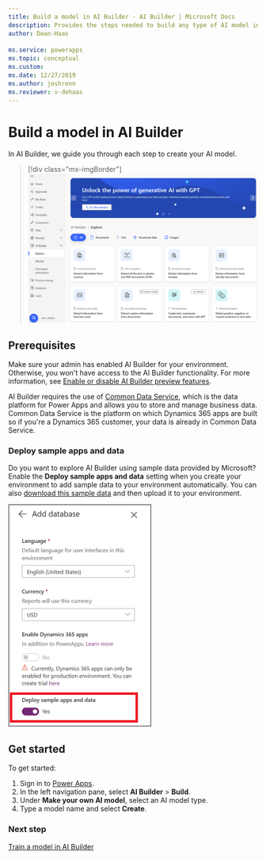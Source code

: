 ```yaml
---
title: Build a model in AI Builder - AI Builder | Microsoft Docs
description: Provides the steps needed to build any type of AI model in AI Builder. This topic will get you started. 
author: Dean-Haas

ms.service: powerapps
ms.topic: conceptual
ms.custom: 
ms.date: 12/27/2019
ms.author: joshrenn
ms.reviewer: v-dehaas
---
```


# Build a model in AI Builder

In AI Builder, we guide you through each step to create your AI model.

> [!div class="mx-imgBorder"]
> ![Build a model screen](media/ai-builder-home.png "Build a model screen")

## Prerequisites

Make sure your admin has enabled AI Builder for your environment. Otherwise, you won't have access to the AI Builder functionality. For more information, see [Enable or disable AI Builder preview features](administer.md#enable-or-disable-ai-builder-preview-features).

AI Builder requires the use of [Common Data Service](/powerapps/maker/common-data-service/data-platform-intro), which is the data platform for Power Apps and allows you to store and manage business data. Common Data Service is the platform on which Dynamics 365 apps are built so if you're a Dynamics 365 customer, your data is already in Common Data Service.

### Deploy sample apps and data

Do you want to explore AI Builder using sample data provided by Microsoft? Enable the **Deploy sample apps and data** setting when you create your environment to add sample data to your environment automatically. You can also [download this sample data](samples.md) and then upload it to your environment.

![Deploy samples setting](media/deploy-samples-setting.png)

## Get started

To get started:

1. Sign in to [Power Apps](https://make.powerapps.com).
2. In the left navigation pane, select **AI Builder** > **Build**.
3. Under **Make your own AI model**, select an AI model type.
4. Type a model name and select **Create**.

### Next step

[Train a model in AI Builder](train-model.md)
